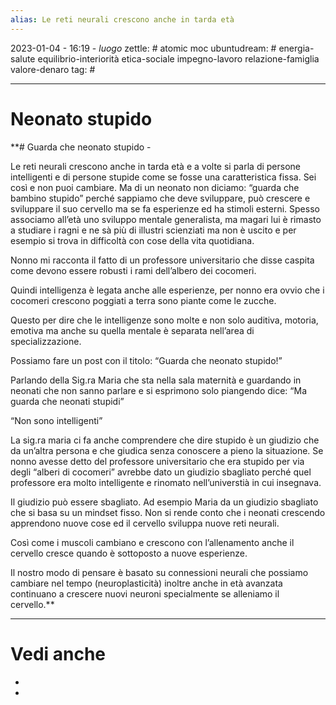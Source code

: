 ```yaml
---
alias: Le reti neurali crescono anche in tarda età
---
```

2023-01-04 - 16:19 - *luogo*
zettle: # atomic moc
ubuntudream: # energia-salute equilibrio-interiorità etica-sociale impegno-lavoro relazione-famiglia valore-denaro 
tag: #

---
# Neonato stupido


**# Guarda che neonato stupido - 

Le reti neurali crescono anche in tarda età e a volte si parla di persone intelligenti e di persone stupide come se fosse una caratteristica fissa. Sei così e non puoi cambiare. Ma di un neonato non diciamo: “guarda che bambino stupido” perché sappiamo che deve sviluppare, può crescere e sviluppare il suo cervello ma se fa esperienze ed ha stimoli esterni. Spesso associamo all’età uno sviluppo mentale generalista, ma magari lui è rimasto a studiare i ragni e ne sà più di illustri scienziati ma non è uscito e per esempio si trova in difficoltà con cose della vita quotidiana. 

Nonno mi racconta il fatto di un professore universitario che disse caspita come devono essere robusti i rami dell’albero dei cocomeri.

Quindi intelligenza è legata anche alle esperienze, per nonno era ovvio che i cocomeri crescono poggiati a terra sono piante come le zucche.

Questo per dire che le intelligenze sono molte e non solo auditiva, motoria, emotiva ma anche su quella mentale è separata nell’area di specializzazione. 

  

Possiamo fare un post con il titolo: “Guarda che neonato stupido!”

Parlando della Sig.ra Maria che sta nella sala maternità e guardando in neonati che non sanno parlare e si esprimono solo piangendo dice: “Ma guarda che neonati stupidi”

“Non sono intelligenti”

La sig.ra maria ci fa anche comprendere che dire stupido è un giudizio che da un’altra persona e che giudica senza conoscere a pieno la situazione. Se nonno avesse detto del professore universitario che era stupido per via degli “alberi di cocomeri” avrebbe dato un giudizio sbagliato perché quel professore era molto intelligente e rinomato nell’universtià in cui insegnava.

Il giudizio può essere sbagliato. Ad esempio Maria da un giudizio sbagliato che si basa su un mindset fisso. Non si rende conto che i neonati crescendo apprendono nuove cose ed il cervello sviluppa nuove reti neurali. 

Così come i muscoli cambiano e crescono con l’allenamento anche il cervello cresce quando è sottoposto a nuove esperienze.

Il nostro modo di pensare è basato su connessioni neurali che possiamo cambiare nel tempo (neuroplasticità) inoltre anche in età avanzata continuano a crescere nuovi neuroni specialmente se alleniamo il cervello.**


---
# Vedi anche
- 
- 